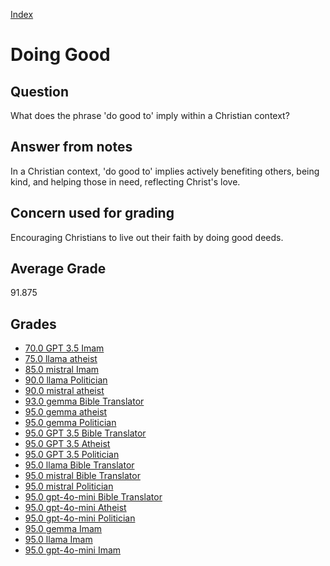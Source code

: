 
[Index](../../index.md)
# Doing Good
## Question
What does the phrase 'do good to' imply within a Christian context?

## Answer from notes
In a Christian context, 'do good to' implies actively benefiting others, being kind, and helping those in need, reflecting Christ's love.

## Concern used for grading
Encouraging Christians to live out their faith by doing good deeds.

## Average Grade
91.875

## Grades
 * [70.0 GPT 3.5 Imam](../answers/GPT_3.5_Imam/Doing_Good.md)
 * [75.0 llama atheist](../answers/llama_atheist/Doing_Good.md)
 * [85.0 mistral Imam](../answers/mistral_Imam/Doing_Good.md)
 * [90.0 llama Politician](../answers/llama_Politician/Doing_Good.md)
 * [90.0 mistral atheist](../answers/mistral_atheist/Doing_Good.md)
 * [93.0 gemma Bible Translator](../answers/gemma_Bible_Translator/Doing_Good.md)
 * [95.0 gemma atheist](../answers/gemma_atheist/Doing_Good.md)
 * [95.0 gemma Politician](../answers/gemma_Politician/Doing_Good.md)
 * [95.0 GPT 3.5 Bible Translator](../answers/GPT_3.5_Bible_Translator/Doing_Good.md)
 * [95.0 GPT 3.5 Atheist](../answers/GPT_3.5_Atheist/Doing_Good.md)
 * [95.0 GPT 3.5 Politician](../answers/GPT_3.5_Politician/Doing_Good.md)
 * [95.0 llama Bible Translator](../answers/llama_Bible_Translator/Doing_Good.md)
 * [95.0 mistral Bible Translator](../answers/mistral_Bible_Translator/Doing_Good.md)
 * [95.0 mistral Politician](../answers/mistral_Politician/Doing_Good.md)
 * [95.0 gpt-4o-mini Bible Translator](../answers/gpt-4o-mini_Bible_Translator/Doing_Good.md)
 * [95.0 gpt-4o-mini Atheist](../answers/gpt-4o-mini_Atheist/Doing_Good.md)
 * [95.0 gpt-4o-mini Politician](../answers/gpt-4o-mini_Politician/Doing_Good.md)
 * [95.0 gemma Imam](../answers/gemma_Imam/Doing_Good.md)
 * [95.0 llama Imam](../answers/llama_Imam/Doing_Good.md)
 * [95.0 gpt-4o-mini Imam](../answers/gpt-4o-mini_Imam/Doing_Good.md)
